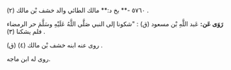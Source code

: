 ٥٧٦٠ -** بخ د:** مالك الطائي والد خشف بْن مالك (٢) .

**رَوَى عَن:** عَبد اللَّهِ بْن مسعود (ق) : "شكونا إلى النبي صَلَّى اللَّهُ عَلَيْهِ وسَلَّمَ حر الرمضاء فلم يشكنا (٣) .

روى عنه ابنه خشف بْن مالك (٤) (ق) .

روى له ابن ماجه.
